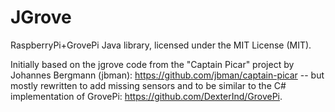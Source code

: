 # JGrove

RaspberryPi+GrovePi Java library, licensed under the MIT License (MIT).

Initially based on the jgrove code from the "Captain Picar" project by Johannes Bergmann (jbman): https://github.com/jbman/captain-picar -- but mostly rewritten to add missing sensors and to be similar to the C# implementation of GrovePi: https://github.com/DexterInd/GrovePi.
